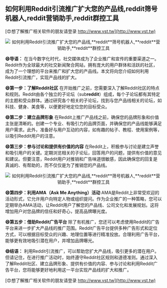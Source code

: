 ## **如何利用Reddit引流推广扩大您的产品线,**reddit**筛号机器人,**reddit**营销助手,**reddit**群控工具**

[😍想了解推广相关软件的朋友请登录 http://www.vst.tw](http://www.vst.tw)

 <center><img src="https://vst.tw/MP4/tuiguang/png/7.png" alt="如何利用Reddit引流推广扩大您的产品线,**reddit**筛号机器人,**reddit**营销助手,**reddit**群控工具"></center>

**😄导语：**
在当今数字化时代，社交媒体成为了企业推广和宣传的重要渠道之一。Reddit作为全球最大的社交新闻聚合网站，拥有庞大的用户群体和活跃的社区，成为了一个理想的平台来推广和扩大您的产品线。本文将向您介绍如何利用Reddit引流推广，实现产品线的扩大。

**😄第一步：了解Reddit社区**
在开始推广之前，您需要深入了解Reddit社区的特点和规则。Reddit由各个独立的子论坛（sub**reddit**）组成，每个子论坛都有其特定的主题和受众群体。通过研究各个相关的子论坛，找到与您产品线相关的论坛，如科技、健身、美食等，以便更好地定位您的目标受众。

**😄第二步：建立品牌形象**
在Reddit上推广产品线之前，确保您的品牌形象和价值主张是清晰的。创建一个专业、有吸引力的品牌页面，并确保您的产品线能够满足用户需求。此外，准备好与用户互动的内容，如有趣的帖子、教程、使用案例等，以吸引Reddit用户的注意。

**😄第三步：参与讨论和提供有价值的内容**
在Reddit上，积极参与讨论是建立声誉和吸引用户的关键。定期浏览相关的子论坛，回答用户的问题，提供有价值的意见和建议。但要注意，Reddit用户对推销和广告味道很敏感，因此确保您的回复是真诚的、有帮助的，而不仅仅是为了推销您的产品线。

 <center><img src="https://vst.tw/MP4/tuiguang/png/3.png" alt="如何利用Reddit引流推广扩大您的产品线,**reddit**筛号机器人,**reddit**营销助手,**reddit**群控工具"></center>

**😄第四步：利用AMA（Ask Me Anything）活动**
AMA是Reddit上非常受欢迎的活动形式，它允许用户向特定人物或组织提问。作为企业推广的一种策略，您可以定期举办AMA活动，让Reddit用户了解您的产品线、公司文化和发展规划。这将增加用户对您品牌的信任和好奇心，提高品牌曝光度。

**😄第五步：借助Reddit广告平台**
除了有机推广，您还可以考虑使用Reddit的广告平台来进一步扩大产品线的推广范围。Reddit广告平台提供多种广告形式和定位方式，可以根据目标受众的兴趣、地理位置等进行精准投放。合理利用广告平台，能够更有效地吸引潜在用户，并增加品牌曝光。

**😄结语：**
利用Reddit引流推广，可以帮助您扩大产品线，吸引更多的潜在用户。但请记住，在进行推广活动时，始终遵守Reddit社区规则和道德准则。通过深入了解Reddit社区、建立品牌形象、提供有价值的内容、参与讨论和利用Reddit广告平台，您将能够更好地利用这一平台实现产品线的扩大和推广。

[😍想了解推广相关软件的朋友请登录 http://www.vst.tw](http://www.vst.tw)



